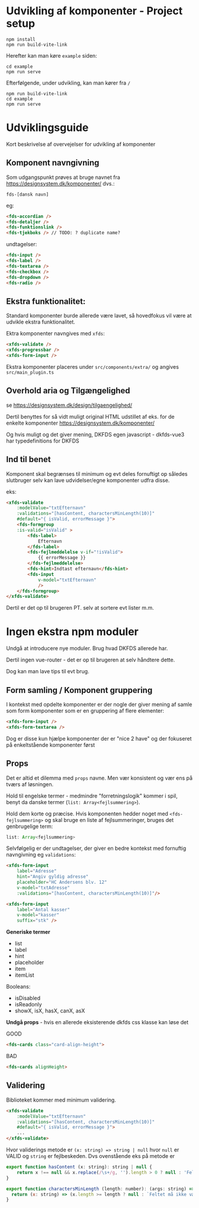 
# Udvikling af komponenter - Project setup

```
npm install
npm run build-vite-link
```

Herefter kan man køre `example` siden:

```
cd example
npm run serve
```

Efterfølgende, under udvikling, kan man kører fra `/`

```
npm run build-vite-link
cd example
npm run serve
```

# Udviklingsguide


Kort beskrivelse af overvejelser for udvikling af komponenter


## Komponent navngivning

Som udgangspunkt prøves at bruge navnet fra 
https://designsystem.dk/komponenter/ dvs.:

```fds-[dansk navn]```

eg:

```html
<fds-accordian />
<fds-detaljer />
<fds-funktionslink />
<fds-tjekboks /> // TODO: ? duplicate name?
```
undtagelser:
```html
<fds-input />
<fds-label />
<fds-textarea />
<fds-checkbox />
<fds-dropdown />
<fds-radio />
```

## Ekstra funktionalitet:
Standard komponenter burde allerede være lavet, så hovedfokus vil være at udvikle ekstra funktionalitet.

Ektra komponenter navngives med `xfds`:
```html
<xfds-validate />
<xfds-progressbar />
<xfds-form-input />
```

Ekstra komponenter placeres under `src/components/extra/` og angives `src/main_plugin.ts`


## Overhold aria og Tilgængelighed

se https://designsystem.dk/design/tilgaengelighed/

Dertil benyttes for så vidt muligt original HTML udstillet af eks. for de enkelte komponenter https://designsystem.dk/komponenter/

Og hvis muligt og det giver mening, DKFDS egen javascript - dkfds-vue3 har typedefinitions for DKFDS

## Ind til benet

Komponent skal begrænses til minimum og evt deles fornuftigt op således slutbruger selv kan lave udvidelser/egne komponenter udfra disse.

eks:
```html
<xfds-validate
    :modelValue="txtEfternavn"
    :validations="[hasContent, charactersMinLength(10)]"
    #default="{ isValid, errorMessage }">
    <fds-formgroup
    :is-valid="isValid" >
        <fds-label>
            Efternavn
        </fds-label>
        <fds-fejlmeddelelse v-if="!isValid">
            {{ errorMessage }}
        </fds-fejlmeddelelse>
        <fds-hint>Indtast efternavn</fds-hint>
        <fds-input
            v-model="txtEfternavn"
            />
    </fds-formgroup>
</xfds-validate>
```

Dertil er det op til brugeren PT. selv at sortere evt lister m.m.

# Ingen ekstra npm moduler

Undgå at introducere nye moduler. Brug hvad DKFDS allerede har.

Dertil ingen vue-router - det er op til brugeren at selv håndtere dette.

Dog kan man lave tips til evt brug.

## Form samling / Komponent gruppering

I kontekst med opdelte komponenter er der nogle der giver mening af samle som form komponenter som er en gruppering af flere elementer:


```html
<xfds-form-input />
<xfds-form-textarea />
```

Dog er disse kun hjælpe komponenter der er "nice 2 have" og der fokuseret på enkeltstående komponenter først


## Props

Det er altid et dilemma med `props` navne. Men vær konsistent og vær ens på tværs af løsningen.

Hold til engelske termer - medmindre "forretningslogik" kommer i spil, benyt da danske termer (`list: Array<fejlsummering>`).

Hold dem korte og præcise.
Hvis komponenten hedder noget med `<fds-fejlsummering>` og skal bruge en liste af fejlsummeringer, bruges det genbrugelige term:

```javascript
list: Array<fejlsummering>
```

Selvfølgelig er der undtagelser, der giver en bedre kontekst med fornuftig navngivning eg `validations`:

```html
<xfds-form-input
    label="Adresse"
    hint="Angiv gyldig adresse"
    placeholder="HC Andersens blv. 12"
    v-model="txtAdresse"
    :validations="[hasContent, charactersMinLength(10)]"/>

<xfds-form-input
    label="Antal kasser"
    v-model="kasser"
    suffix="stk" />
```

**Generiske termer**

- list
- label
- hint
- placeholder
- item
- itemList

Booleans:
- isDisabled
- isReadonly
- showX, isX, hasX, canX, asX


**Undgå props** - hvis en allerede eksisterende dkfds css klasse kan løse det 

GOOD

```html
<fds-cards class="card-align-height">
```

BAD

```html
<fds-cards alignHeight>
```



## Validering

Biblioteket kommer med minimum validering.

```html
<xfds-validate
    :modelValue="txtEfternavn"
    :validations="[hasContent, charactersMinLength(10)]"
    #default="{ isValid, errorMessage }">
    ...
</xfds-validate>
```

Hvor validerings metode er `(x: string) => string | null` hvor `null` er VALID og `string` er fejlbeskeden.
Dvs ovenstående eks på metode er

```javascript
export function hasContent (x: string): string | null {
    return x !== null && x.replace(/\s+/g, '').length > 0 ? null : 'Feltet må ikke være tomt.';
}

export function charactersMinLength (length: number): (args: string) => string | null {
  return (x: string) => (x.length >= length ? null : `Feltet må ikke være kortere end ${length} tegn.`);
}
```

